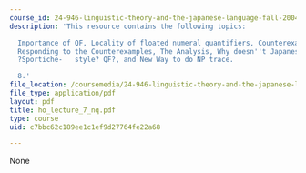 ```yaml
---
course_id: 24-946-linguistic-theory-and-the-japanese-language-fall-2004
description: 'This resource contains the following topics:

  Importance of QF, Locality of floated numeral quantifiers, Counterexamples to Locality,
  Responding to the Counterexamples, The Analysis, Why doesn''t Japanese have the
  ?Sportiche-   style? QF?, and New Way to do NP trace.

  8.'
file_location: /coursemedia/24-946-linguistic-theory-and-the-japanese-language-fall-2004/c7bbc62c189ee1c1ef9d27764fe22a68_ho_lecture_7_nq.pdf
file_type: application/pdf
layout: pdf
title: ho_lecture_7_nq.pdf
type: course
uid: c7bbc62c189ee1c1ef9d27764fe22a68

---
```

None